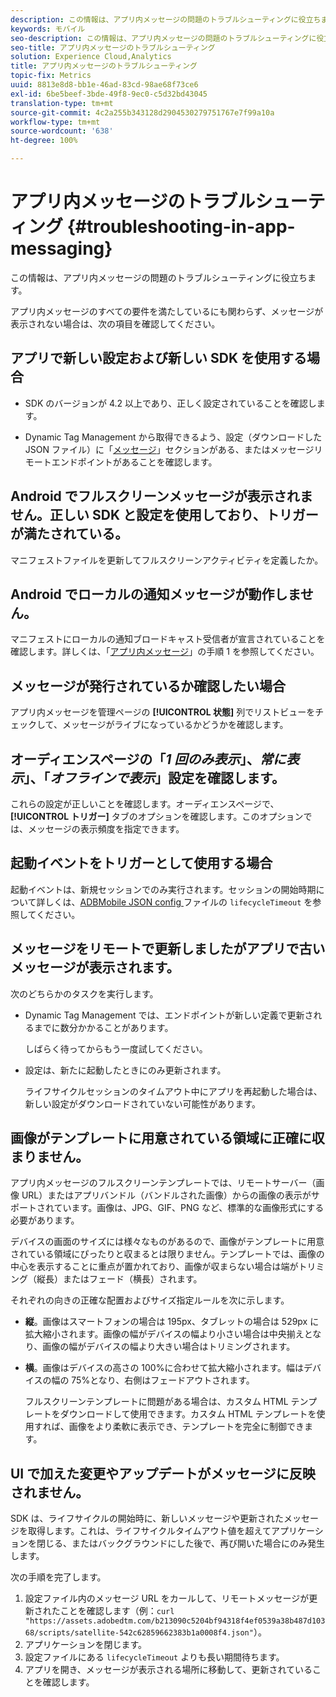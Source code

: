 ```yaml
---
description: この情報は、アプリ内メッセージの問題のトラブルシューティングに役立ちます。
keywords: モバイル
seo-description: この情報は、アプリ内メッセージの問題のトラブルシューティングに役立ちます。
seo-title: アプリ内メッセージのトラブルシューティング
solution: Experience Cloud,Analytics
title: アプリ内メッセージのトラブルシューティング
topic-fix: Metrics
uuid: 8813e8d8-bb1e-46ad-83cd-98ae68f73ce6
exl-id: 6be5beef-3bde-49f8-9ec0-c5d32bd43045
translation-type: tm+mt
source-git-commit: 4c2a255b343128d2904530279751767e7f99a10a
workflow-type: tm+mt
source-wordcount: '638'
ht-degree: 100%

---
```


# アプリ内メッセージのトラブルシューティング {#troubleshooting-in-app-messaging}

この情報は、アプリ内メッセージの問題のトラブルシューティングに役立ちます。

アプリ内メッセージのすべての要件を満たしているにも関わらず、メッセージが表示されない場合は、次の項目を確認してください。

## アプリで新しい設定および新しい SDK を使用する場合

* SDK のバージョンが 4.2 以上であり、正しく設定されていることを確認します。

* Dynamic Tag Management から取得できるよう、設定（ダウンロードした JSON ファイル）に「[メッセージ](/help/using/in-app-messaging/in-app-messaging.md)」セクションがある、またはメッセージリモートエンドポイントがあることを確認します。

## Android でフルスクリーンメッセージが表示されません。正しい SDK と設定を使用しており、トリガーが満たされている。

マニフェストファイルを更新してフルスクリーンアクティビティを定義したか。

## Android でローカルの通知メッセージが動作しません。

マニフェストにローカルの通知ブロードキャスト受信者が宣言されていることを確認します。詳しくは、「[アプリ内メッセージ](/help/android/messaging-main/messaging/messaging.md)」の手順 1 を参照してください。

## メッセージが発行されているか確認したい場合

アプリ内メッセージを管理ページの **[!UICONTROL 状態]** 列でリストビューをチェックして、メッセージがライブになっているかどうかを確認します。

## オーディエンスページの「*1 回のみ表示*」、*常に表示*」、「*オフラインで表示*」設定を確認します。

これらの設定が正しいことを確認します。オーディエンスページで、**[!UICONTROL トリガー]** タブのオプションを確認します。このオプションでは、メッセージの表示頻度を指定できます。

## 起動イベントをトリガーとして使用する場合

起動イベントは、新規セッションでのみ実行されます。セッションの開始時期について詳しくは、[ADBMobile JSON config ](/help/ios/configuration/json-config/json-config.md) ファイルの `lifecycleTimeout` を参照してください。

## メッセージをリモートで更新しましたがアプリで古いメッセージが表示されます。

次のどちらかのタスクを実行します。

* Dynamic Tag Management では、エンドポイントが新しい定義で更新されるまでに数分かかることがあります。

   しばらく待ってからもう一度試してください。

* 設定は、新たに起動したときにのみ更新されます。

   ライフサイクルセッションのタイムアウト中にアプリを再起動した場合は、新しい設定がダウンロードされていない可能性があります。

## 画像がテンプレートに用意されている領域に正確に収まりません。

アプリ内メッセージのフルスクリーンテンプレートでは、リモートサーバー（画像 URL）またはアプリバンドル（バンドルされた画像）からの画像の表示がサポートされています。画像は、JPG、GIF、PNG など、標準的な画像形式にする必要があります。

デバイスの画面のサイズには様々なものがあるので、画像がテンプレートに用意されている領域にぴったりと収まるとは限りません。テンプレートでは、画像の中心を表示することに重点が置かれており、画像が収まらない場合は端がトリミング（縦長）またはフェード（横長）されます。

それぞれの向きの正確な配置およびサイズ指定ルールを次に示します。

* **縦**。画像はスマートフォンの場合は 195px、タブレットの場合は 529px に拡大縮小されます。画像の幅がデバイスの幅より小さい場合は中央揃えとなり、画像の幅がデバイスの幅より大きい場合はトリミングされます。

* **横**。画像はデバイスの高さの 100%に合わせて拡大縮小されます。幅はデバイスの幅の 75%となり、右側はフェードアウトされます。

   フルスクリーンテンプレートに問題がある場合は、カスタム HTML テンプレートをダウンロードして使用できます。カスタム HTML テンプレートを使用すれば、画像をより柔軟に表示でき、テンプレートを完全に制御できます。

## UI で加えた変更やアップデートがメッセージに反映されません。

SDK は、ライフサイクルの開始時に、新しいメッセージや更新されたメッセージを取得します。これは、ライフサイクルタイムアウト値を超えてアプリケーションを閉じる、またはバックグラウンドにした後で、再び開いた場合にのみ発生します。

次の手順を完了します。

1. 設定ファイル内のメッセージ URL をカールして、リモートメッセージが更新されたことを確認します（例：`curl "https://assets.adobedtm.com/b213090c5204bf94318f4ef0539a38b487d10368/scripts/satellite-542c62859662383b1a0008f4.json"`）。
1. アプリケーションを閉じます。
1. 設定ファイルにある `lifecycleTimeout` よりも長い期間待ちます。
1. アプリを開き、メッセージが表示される場所に移動して、更新されていることを確認します。
